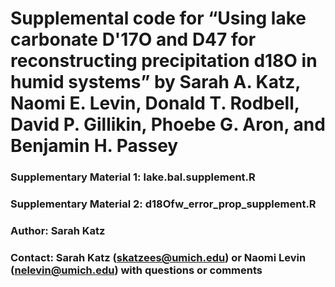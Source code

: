 # Supplemental code for “Using lake carbonate D'17O and D47 for reconstructing precipitation d18O in humid systems” by Sarah A. Katz, Naomi E. Levin, Donald T. Rodbell, David P. Gillikin, Phoebe G. Aron, and Benjamin H. Passey

### Supplementary Material 1: lake.bal.supplement.R
### Supplementary Material 2: d18Ofw_error_prop_supplement.R

### Author: Sarah Katz
### Contact: Sarah Katz (skatzees@umich.edu) or Naomi Levin (nelevin@umich.edu) with questions or comments


